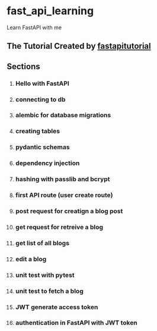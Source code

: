 # fast_api_learning
Learn FastAPI with me

## The Tutorial Created by [fastapitutorial](https://fastapitutorial.com/)


## Sections

1. ### Hello with FastAPI
2. ### connecting to db
3. ### alembic for database migrations
4. ### creating tables
5. ### pydantic schemas
6. ### dependency injection
7. ### hashing with passlib and bcrypt
8. ### first API route (user create route)
9. ### post request for creatign a blog post
10. ### get request for retreive a blog
11. ### get list of all blogs
12. ### edit a blog
13. ### unit test with pytest
14. ### unit test to fetch a blog
15. ### **JWT** generate access token
16. ### authentication in FastAPI with **JWT** token
